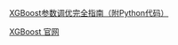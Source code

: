 




[XGBoost参数调优完全指南（附Python代码）](http://www.cnblogs.com/haobang008/p/5909207.html)

[XGBoost 官网](http://xgboost.readthedocs.io/en/latest/)


































































